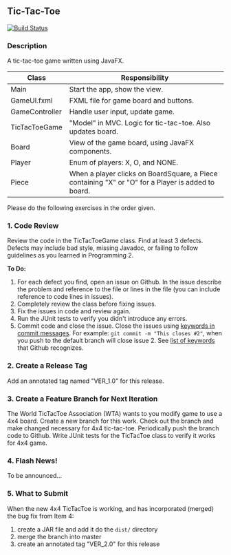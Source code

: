 ## Tic-Tac-Toe
[![Build Status](https://travis-ci.org/KameriiJ/tictactoe.png)](https://travis-ci.org/KameriiJ/tictactoe)

### Description

A tic-tac-toe game written using JavaFX.

| Class  | Responsibility              |
|--------|-----------------------------|
| Main   | Start the app, show the view. |
| GameUI.fxml | FXML file for game board and buttons. |
| GameController | Handle user input, update game. |
| TicTacToeGame  | "Model" in MVC. Logic for tic-tac-toe. Also updates board. |
| Board          | View of the game board, using JavaFX components. |
| Player         | Enum of players: X, O, and NONE. |
| Piece          | When a player clicks on BoardSquare, a Piece containing "X" or "O" for a Player is added to board. |


Please do the following exercises in the order given.

### 1. Code Review

Review the code in the TicTacToeGame class.
Find at least 3 defects. Defects may include bad style,
missing Javadoc, or failing to follow guidelines as you
learned in Programming 2.

**To Do:** 

1. For each defect you find, open an issue on Github.
In the issue describe the problem and reference to the file
or lines in the file (you can include reference to code lines in issues).
2. Completely review the class before fixing issues.
3. Fix the issues in code and review again.
4. Run the JUnit tests to verify you didn't introduce any errors.
5. Commit code and close the issue.  Close the issues using [keywords in commit messages](https://help.github.com/articles/closing-issues-using-keywords/).  For example: `git commit -m "This closes #2"`, when you push to the default branch will close issue 2.  See [list of keywords](https://help.github.com/articles/closing-issues-using-keywords/) that Github recognizes.

### 2. Create a Release Tag
 
Add an annotated tag named "VER_1.0" for this release.

### 3. Create a Feature Branch for Next Iteration

The World TicTacToe Association (WTA) wants to you modify game to use a 4x4 board.
Create a new branch for this work. 
Check out the branch and make changed necessary for 4x4 tic-tac-toe.
Periodically push the branch code to Github.
Write JUnit tests for the TicTacToe class to verify it works for 4x4 game.

### 4. Flash News!

To be announced...

### 5. What to Submit

When the new 4x4 TicTacToe is working, and has incorporated (merged) the bug fix from Item 4:

1. create a JAR file and add it do the `dist/` directory
2. merge the branch into master
3. create an annotated tag "VER_2.0" for this release
